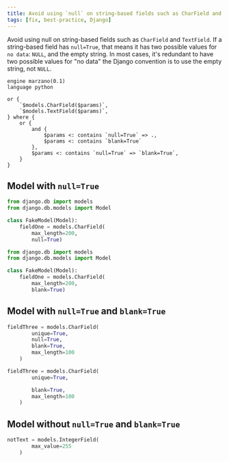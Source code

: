 ```yaml
---
title: Avoid using `null` on string-based fields such as CharField and TextField
tags: [fix, best-practice, Django]
---
```


Avoid using null on string-based fields such as `CharField` and `TextField`. If a string-based field has `null=True`, that means it has two possible values for `no data`: `NULL`, and the empty string. In most cases, it's redundant to have two possible values for "no data" the Django convention is to use the empty string, not `NULL`.

```grit
engine marzano(0.1)
language python

or {
    `$models.CharField($params)`,
    `$models.TextField($params)`,
} where {
    or {
        and {
            $params <: contains `null=True` => .,
            $params <: contains `blank=True`
        },
        $params <: contains `null=True` => `blank=True`,
    }
}
```

## Model with `null=True`

```python
from django.db import models
from django.db.models import Model

class FakeModel(Model):
    fieldOne = models.CharField(
        max_length=200,
        null=True)
```

```python
from django.db import models
from django.db.models import Model

class FakeModel(Model):
    fieldOne = models.CharField(
        max_length=200,
        blank=True)
```

## Model with `null=True` and `blank=True`

```python
fieldThree = models.CharField(
        unique=True,
        null=True,
        blank=True,
        max_length=100
    )
```

```python
fieldThree = models.CharField(
        unique=True,

        blank=True,
        max_length=100
    )
```

## Model without `null=True` and `blank=True`

```python
notText = models.IntegerField(
        max_value=255
    )
```
